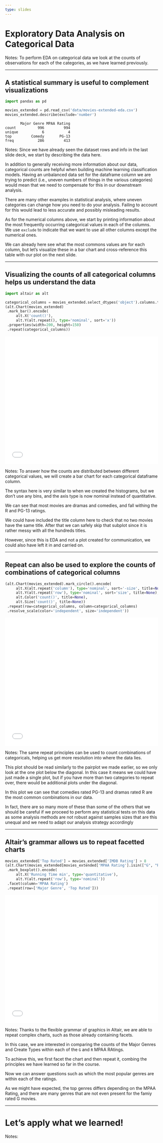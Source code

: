 ```yaml
---
type: slides
---
```


# Exploratory Data Analysis on Categorical Data

Notes: To perform EDA on categorical data we look at the counts of
observations for each of the categories, as we have learned previously.

---

## A statistical summary is useful to complement visualizations

``` python
import pandas as pd

movies_extended = pd.read_csv('data/movies-extended-eda.csv')
movies_extended.describe(exclude='number')
```

```out
       Major Genre MPAA Rating
count          996         994
unique           6           4
top         Comedy       PG-13
freq           286         413
```

Notes: Since we have already seen the dataset rows and info in the last
slide deck, we start by describing the data here.

In addition to generally receiving more information about our data,
categorical counts are helpful when building machine learning
classification models. Having an unbalanced data set for the dataframe
column we are trying to predict (i.e., uneven numbers of things in the
various categories) would mean that we need to compensate for this in
our downstream analysis.

There are many other examples in statistical analysis, where uneven
categories can change how you need to do your analysis. Failing to
account for this would lead to less accurate and possibly misleading
results.

As for the numerical columns above, we start by printing information
about the most frequently occurring categorical values in each of the
columns. We use `exclude` to indicate that we want to use all other
columns except the numerical ones.

We can already here see what the most commons values are for each
column, but let’s visualize these in a bar chart and cross-reference
this table with our plot on the next slide.

---

## Visualizing the counts of all categorical columns helps us understand the data

``` python
import altair as alt

categorical_columns = movies_extended.select_dtypes('object').columns.tolist()
(alt.Chart(movies_extended)
 .mark_bar().encode(
     alt.X('count()'),
     alt.Y(alt.repeat(), type='nominal', sort='x'))
 .properties(width=200, height=150)
 .repeat(categorical_columns))
```

<iframe src="/module4/charts/12/unnamed-chunk-2.html" width="100%" height="420px" style="border:none;">
</iframe>

Notes: To answer how the counts are distributed between different
categorical values, we will create a bar chart for each categorical
dataframe column.

The syntax here is very similar to when we created the histograms, but
we don’t use any bins, and the axis type is now nominal instead of
quantitative.

We can see that most movies are dramas and comedies, and fall withing
the R and PG-13 ratings.

We could have included the title column here to check that no two movies
have the same title. After that we can safely skip that subplot since it
is rather messy with all the hundreds titles.

However, since this is EDA and not a plot created for communication, we
could also have left it in and carried on.

---

## Repeat can also be used to explore the counts of combinations of categorical columns

``` python
(alt.Chart(movies_extended).mark_circle().encode(
     alt.X(alt.repeat('column'), type='nominal', sort='-size', title=None),
     alt.Y(alt.repeat('row'), type='nominal', sort='size', title=None),
     alt.Color('count()', title=None),
     alt.Size('count()', title=None))
 .repeat(row=categorical_columns, column=categorical_columns)
 .resolve_scale(color='independent', size='independent'))
```

<iframe src="/module4/charts/12/unnamed-chunk-3.html" width="100%" height="420px" style="border:none;">
</iframe>

Notes: The same repeat principles can be used to count combinations of
categoricals, helping us get more resolution into where the data lies.

This plot should be read similarly to the pairplot we made earlier, so
we only look at the one plot below the diagonal. In this case it means
we could have just made a single plot, but if you have more than two
categories to repeat over, there would be additional plots under the
diagonal.

In this plot we can see that comedies rated PG-13 and dramas rated R are
the most common combinations in our data.

In fact, there are so many more of these than some of the others that we
should be careful if we proceed to perform any statistical tests on this
data as some analysis methods are not robust against samples sizes that
are this unequal and we need to adapt our analysis strategy accordingly

---

## Altair’s grammar allows us to repeat facetted charts

``` python
movies_extended['Top Rated'] = movies_extended['IMDB Rating'] > 8
(alt.Chart(movies_extended[movies_extended['MPAA Rating'].isin(["G", "R"])])
 .mark_boxplot().encode(
     alt.X('Running Time min', type='quantitative'),
     alt.Y(alt.repeat('row'), type='nominal'))
 .facet(column='MPAA Rating')
 .repeat(row=['Major Genre', 'Top Rated']))
```

<iframe src="/module4/charts/12/unnamed-chunk-4.html" width="100%" height="420px" style="border:none;">
</iframe>

Notes: Thanks to the flexible grammar of graphics in Altair, we are able
to repeat complex charts, such as those already containing facets.

In this case, we are interested in comparing the counts of the Major
Genres and Create Types within each of the `G` and `R` MPAA RAtings.

To achieve this, we first facet the chart and then repeat it, combing
the principles we have learned so far in the course.

Now we can answer questions such as which the most popular genres are
within each of the ratings.

As we might have expected, the top genres differs depending on the MPAA
Rating, and there are many genres that are not even present for the
famiy rated G movies.

---

# Let’s apply what we learned!

Notes: <br>
